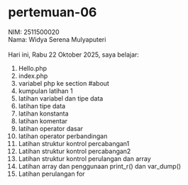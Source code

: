 # pertemuan-06

NIM: 2511500020<br>
Nama: Widya Serena Mulyaputeri<br><br>
Hari ini, Rabu 22 Oktober 2025, saya belajar:
<ol>
    <li>Hello.php</li>
    <li>index.php</li>
    <li>variabel php ke section #about</li>
    <li>kumpulan latihan 1</li>
    <li>latihan variabel dan tipe data</li>
    <li>latihan tipe data</li>
    <li>latihan konstanta</li>
    <li>latihan komentar</li>
    <li>latihan operator dasar</li>
    <li>latihan operator perbandingan</li>
    <li>Latihan struktur kontrol percabangan1</li>
    <li>Latihan struktur kontrol percabangan2</li>
    <li>Latihan struktur kontrol perulangan dan array</li>
    <li>Latihan array dan penggunaan print_r() dan var_dump()</li>
    <li>Latihan perulangan for</li>
</ol>